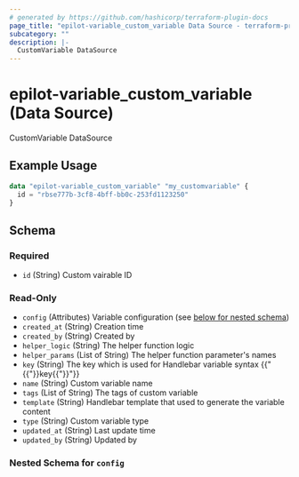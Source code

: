 ```yaml
---
# generated by https://github.com/hashicorp/terraform-plugin-docs
page_title: "epilot-variable_custom_variable Data Source - terraform-provider-epilot-variable"
subcategory: ""
description: |-
  CustomVariable DataSource
---
```


# epilot-variable_custom_variable (Data Source)

CustomVariable DataSource

## Example Usage

```terraform
data "epilot-variable_custom_variable" "my_customvariable" {
  id = "rbse777b-3cf8-4bff-bb0c-253fd1123250"
}
```

<!-- schema generated by tfplugindocs -->
## Schema

### Required

- `id` (String) Custom vairable ID

### Read-Only

- `config` (Attributes) Variable configuration (see [below for nested schema](#nestedatt--config))
- `created_at` (String) Creation time
- `created_by` (String) Created by
- `helper_logic` (String) The helper function logic
- `helper_params` (List of String) The helper function parameter's names
- `key` (String) The key which is used for Handlebar variable syntax {{"{{"}}key{{"}}"}}
- `name` (String) Custom variable name
- `tags` (List of String) The tags of custom variable
- `template` (String) Handlebar template that used to generate the variable content
- `type` (String) Custom variable type
- `updated_at` (String) Last update time
- `updated_by` (String) Updated by

<a id="nestedatt--config"></a>
### Nested Schema for `config`
